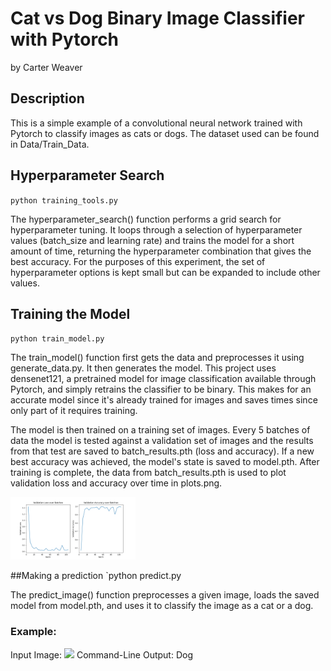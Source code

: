 # Cat vs Dog Binary Image Classifier with Pytorch
by Carter Weaver

## Description
This is a simple example of a convolutional neural network trained with Pytorch to classify images as cats or dogs. The dataset used can be found in Data/Train_Data.

## Hyperparameter Search
`python training_tools.py`

The hyperparameter_search() function performs a grid search for hyperparameter tuning. It loops through a selection of hyperparameter values (batch_size and learning rate) and trains the model for a short amount of time, returning the hyperparameter combination that gives the best accuracy. For the purposes of this experiment, the set of hyperparameter options is kept small but can be expanded to include other values.

## Training the Model
`python train_model.py`

The train_model() function first gets the data and preprocesses it using generate_data.py. It then generates the model. This project uses densenet121, a pretrained model for image classification available through Pytorch, and simply retrains the classifier to be binary. This makes for an accurate model since it's already trained for images and saves times since only part of it requires training. 

The model is then trained on a training set of images. Every 5 batches of data the model is tested against a validation set of images and the results from that test are saved to batch_results.pth (loss and accuracy). If a new best accuracy was achieved, the model's state is saved to model.pth. After training is complete, the data from batch_results.pth is used to plot validation loss and accuracy over time in plots.png.

<img src="plots.png?raw=true" width="200">

##Making a prediction
`python predict.py <path to image>

The predict_image() function preprocesses a given image, loads the saved model from model.pth, and uses it to classify the image as a cat or a dog.

### Example:
Input Image: <img src="example_dog?raw=true" width="200">
Command-Line Output: Dog